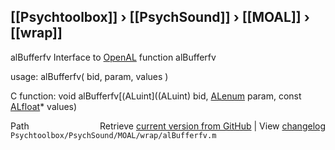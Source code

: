 ## [[Psychtoolbox]] &#8250; [[PsychSound]] &#8250; [[MOAL]] &#8250; [[wrap]]

alBufferfv  Interface to [OpenAL](OpenAL) function alBufferfv  
  
usage:  alBufferfv( bid, param, values )  
  
C function:  void alBufferfv[(ALuint]((ALuint) bid, [ALenum](ALenum) param, const [ALfloat](ALfloat)\* values)  




<div class="code_header" style="text-align:right;">
  <span style="float:left;">Path&nbsp;&nbsp;</span> <span class="counter">Retrieve <a href=
  "https://raw.github.com/Psychtoolbox-3/Psychtoolbox-3/beta/Psychtoolbox/PsychSound/MOAL/wrap/alBufferfv.m">current version from GitHub</a> | View <a href=
  "https://github.com/Psychtoolbox-3/Psychtoolbox-3/commits/beta/Psychtoolbox/PsychSound/MOAL/wrap/alBufferfv.m">changelog</a></span>
</div>
<div class="code">
  <code>Psychtoolbox/PsychSound/MOAL/wrap/alBufferfv.m</code>
</div>

